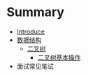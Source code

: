 # Summary

* [Introduce](README.md)
* [数据结构](shu-ju-jie-gou.md)
  * [二叉树](shu-ju-jie-gou/er-ji-mu-lu.md)
    * [二叉树基本操作](数据结构/二叉树/二叉树基本操作.md)
* 面试常见笔试

